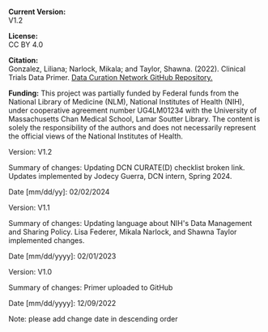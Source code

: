 **Current Version:**   
V1.2 

**License:**   
CC BY 4.0

**Citation:**  
Gonzalez, Liliana; Narlock, Mikala; and Taylor, Shawna. (2022). Clinical Trials Data Primer. [Data Curation Network GitHub Repository.](https://github.com/DataCurationNetwork/data-primers)

**Funding:**
This project was partially funded by Federal funds from the National Library of Medicine (NLM), National Institutes of Health (NIH), under cooperative agreement number UG4LM01234 with the University of Massachusetts Chan Medical School, Lamar Soutter Library. The content is solely the responsibility of the authors and does not necessarily represent the official views of the National Institutes of Health.

Version:
V1.2

Summary of changes: Updating DCN CURATE(D) checklist broken link. Updates implemented by Jodecy Guerra, DCN intern, Spring 2024.

Date [mm/dd/yy]: 02/02/2024

Version:
V1.1

Summary of changes: Updating language about NIH's Data Management and Sharing Policy. Lisa Federer, Mikala Narlock, and Shawna Taylor implemented changes.

Date [mm/dd/yyyy]: 02/01/2023



Version:
V1.0

Summary of changes: Primer uploaded to GitHub

Date [mm/dd/yyyy]: 12/09/2022

Note: please add change date in descending order